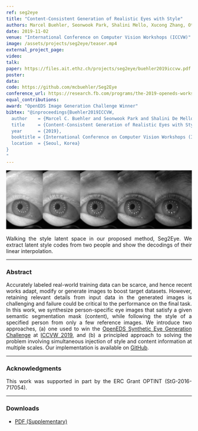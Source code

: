 ```yaml
---
ref: seg2eye
title: "Content-Consistent Generation of Realistic Eyes with Style"
authors: Marcel Buehler, Seonwook Park, Shalini Mello, Xucong Zhang, Otmar Hilliges
date: 2019-11-02
venue: "International Conference on Computer Vision Workshops (ICCVW)"
image: /assets/projects/seg2eye/teaser.mp4
external_project_page: 
video: 
talk: 
paper: https://files.ait.ethz.ch/projects/seg2eye/buehler2019iccvw.pdf
poster: 
data: 
code: https://github.com/mcbuehler/Seg2Eye
conference_url: https://research.fb.com/programs/the-2019-openeds-workshop-eye-tracking-for-vr-and-ar/
equal_contributions: 
award: "OpenEDS Image Generation Challenge Winner"
bibtex: "@inproceedings{Buehler2019ICCVW,
  author    = {Marcel C. Buehler and Seonwook Park and Shalini De Mello and Xucong Zhang and Otmar Hilliges},
  title     = {Content-Consistent Generation of Realistic Eyes with Style},
  year      = {2019},
  booktitle = {International Conference on Computer Vision Workshops (ICCVW)},
  location  = {Seoul, Korea}
}
"
---
```


<img class="fullcol" src="/assets/projects/seg2eye/style_walk.png" alt="Teaser-Picture" />

<p align="justify">
    <span class="figurecap">
Walking  the  style  latent  space  in  our  proposed method, Seg2Eye.  We extract latent style codes from two people and show the decodings of their linear interpolation.
    </span>
</p>
<hr />
        


<h3>Abstract</h3>
<p align="justify">
Accurately labeled real-world training data can be scarce, and hence recent works adapt, modify or generate images
to boost target datasets. However, retaining relevant details from input data in the generated images is challenging
and failure could be critical to the performance on the final task. In this work, we synthesize person-specific eye
images that satisfy a given semantic segmentation mask (content), while following the style of a specified person
from only a few reference images. We introduce two approaches, (a) one used to win the
<a href="https://research.fb.com/programs/openeds-challenge" title="OpenEDS Challenge Page" target="_blank">OpenEDS Synthetic Eye
  Generation Challenge</a> at <a href="http://iccv2019.thecvf.com/" title="ICCV 2019" target="_blank">ICCVW 2019</a>, and (b) a principled approach to solving the problem involving simultaneous
injection of style and content information at multiple scales. Our implementation is available on <a
  href="https://github.com/mcbuehler/Seg2Eye" title="GitHub Repository" target="_blank">GitHub</a>.

</p>
<hr />
    


<!--
<div class="fullcol">
<h3>Accompanying Video</h3>
    <br />
    <div class="video" align="center">
	<iframe width="560" height="315" src="https://www.youtube-nocookie.com/embed/cLUHKYfZN5s?rel=0&amp;showinfo=0" frameborder="0" allow="autoplay; encrypted-media" allowfullscreen></iframe>
    </div>
    <hr />
    <br/>
    <br/>
</div>
-->

<!--
<div class="fullcol">
 <h3>Downloads</h3>
    To be released.
    <ul class="linklist">
        <li class="a-pdf"><a target="_blank" title="PDF" href="https://files.ait.ethz.ch/projects/InteractiveDebugger/FluidEdt-Ou-CHI2015.pdf">PDF</a></li>
        <li class="a-vid"><a target="_blank" href="https://files.ait.ethz.chprojects/InteractiveDebugger/FluidEdt-Ou-CHI2015.mp4" title="Download Video">Video (26 MB)</a></li>
        <li class="a-bib"><a target="_blank" title="BibTex" href="https://files.ait.ethz.ch/projects/InteractiveDebugger/FluidEdt-Ou-CHI2015.bib">BibTeX</a></li>
    </ul>
    <hr />
    <br/>
    <br/>
</div>
-->


<!--
<div class="fullcol">
    <h3>additional results</h3>
    <br/>
    <img class="halfcol" src="/assets/projects/deformables/bar_small.png" alt="Teaser-Picture" />
    <img class="halfcol" src="/assets/projects/deformables/organ_stacked_small.png" alt="Teaser-Picture" />
    <div class="halfcol">
        <p align="justify">
            <span class="figurecap">
                Top row: schematic sensor routings obtained using our tool with automatic sensor refinement.
                Middle row: fabricated device.
                Bottom row: Ground truth (gray) vs. reconstruction (orange). Insets show error on a heat map scale, with maximum error (white) at 22 mm (darker is better).
            </span>
        </p>
    </div>
    <div class="halfcol">
        <p align="justify">
            <span class="figurecap">
                Two example deformations of the organ pipe model designed with our method. Ground truth (gray) vs. reconstruction (orange).
            </span>
        </p>
    </div>
</div>
-->

<!--
<div class="fullcol">
    <br/><br/>
    <img class="fullcol" src="/assets/projects/deformables/sheet_squared_small.png" alt="Teaser-Picture" />
    <p align="justify">
        <span class="figurecap">
            Snapshots of the design process. Top Row: the user placed, refined,
            and edited four sensors (left); Reconstruction error is expected to be very low (right). Bottom row: Interaction
            with fabricated device (left) and ground truth comparison (right).
        </span>
    </p>
    <hr />
    <br/>
    <br/>
</div>
-->

<!-- This section is optional -->
<!--
<div class="fullcol">
    <h3>external links</h3>
    <p align="justify">
        <ul class="linklist">
        <li class="a-ext"><a target="_blank" title="link1" href="your_link_here">Your link here</a></li>
    </ul>
    </p>
    <hr />
    <br/>
    <br/>
</div>
-->

<h3>Acknowledgments</h3>
<p align="justify">
This work was supported in part by the ERC Grant OPTINT (StG-2016-717054).
</p>
<hr />
    


<h3>Downloads</h3>
<ul class="linklist">
    <li class="a-pdf"><a class="a-text-ext" title="PDF" href="https://files.ait.ethz.ch/projects/seg2eye/buehler2019iccvw_supplementary.pdf">PDF (Supplementary)</a></li>
    <!--<li class="a-vid"><a title="Video" href="https://files.ait.ethz.ch/projects/pictorial-gaze/park2018eccv.mp4">Video</a></li>-->
</ul>